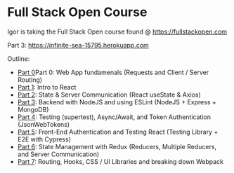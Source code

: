 # Full Stack Open Course

Igor is taking the Full Stack Open course found @ https://fullstackopen.com

Part 3: https://infinite-sea-15795.herokuapp.com

Outline:

* [Part 0](https://github.com/ikrougovoi/fullstackopen/tree/master/part0)Part 0: Web App fundamenals (Requests and Client / Server Routing)
* [Part 1](https://github.com/ikrougovoi/fullstackopen/tree/master/part1): Intro to React
* [Part 2](https://github.com/ikrougovoi/fullstackopen/tree/master/part2): State & Server Communication (React useState & Axios)
* [Part 3](https://github.com/ikrougovoi/fullstackopen/tree/master/part3): Backend with NodeJS and using ESLint (NodeJS + Express + MongoDB)
* [Part 4](https://github.com/ikrougovoi/fullstackopen/tree/master/part4): Testing (supertest), Async/Await, and Token Authentication (JsonWebTokens)
* [Part 5](https://github.com/ikrougovoi/fullstackopen/tree/master/part5): Front-End Authentication and Testing React (Testing Library + E2E with Cypress)
* [Part 6](https://github.com/ikrougovoi/fullstackopen/tree/master/part6): State Management with Redux (Reducers, Multiple Reducers, and Server Communication)
* [Part 7](https://github.com/ikrougovoi/fullstackopen/tree/master/part7): Routing, Hooks, CSS / UI Libraries and breaking down Webpack